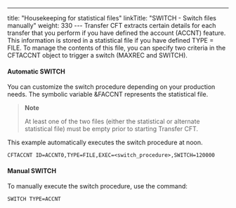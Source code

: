 ---
title: "Housekeeping for statistical files"
linkTitle: "SWITCH - Switch files manually"
weight: 330
--- Transfer CFT extracts certain details for each transfer that you perform if you have defined the account (ACCNT) feature. This information is stored in a statistical file if you have defined TYPE = FILE. To manage the contents of this file, you can specify two criteria in the CFTACCNT object to trigger a switch (MAXREC and SWITCH).

#### Automatic SWITCH 

You can customize the switch procedure depending on your production needs. The symbolic variable &FACCNT
represents the statistical file.

> **Note**
>
> At least one of the two files (either the statistical or alternate statistical file) must be empty prior to starting Transfer CFT.

This example automatically executes the switch procedure at noon.

```
CFTACCNT ID=ACCNT0,TYPE=FILE,EXEC=<switch_procedure>,SWITCH=120000
```

#### Manual SWITCH 

To manually execute the switch procedure, use the command:

```
SWITCH TYPE=ACCNT
```
